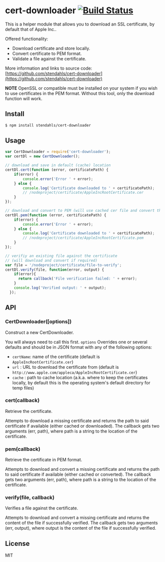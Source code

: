 # cert-downloader [![Build Status](https://travis-ci.org/stendahls/cert-downloader.svg?branch=develop)](https://travis-ci.org/stendahls/cert-downloader)

This is a helper module that allows you to download an SSL certificate, by default that of Apple Inc..

Offered functionality:
* Download certificate and store locally.
* Convert certificate to PEM format.
* Validate a file against the certificate.

More information and links to source code: [https://github.com/stendahls/cert-downloader](https://github.com/stendahls/cert-downloader)

**NOTE** OpenSSL or compatible must be installed on your system if you wish to use certificates in the PEM format.
Without this tool, only the download function will work.

## Install
```sh
$ npm install stendahls/cert-downloader
```

## Usage

```js
var CertDownloader = require('cert-downloader');
var certDl = new CertDownloader();

// download and save in default (cache) location
certDl.cert(function (error, certificatePath) {
    if(error) {
        console.error('Error ' + error);
    } else {
        console.log('Certificate downloaded to ' + certificatePath);
        // /nodeproject/certificate/AppleIncRootCertificate.cer
    }
});

// download and convert to PEM (will use cached cer file and convert that to pem)
certDl.pem(function (error, certificatePath) {
    if(error) {
        console.error('Error ' + error);
    } else {
        console.log('Certificate downloaded to ' + certificatePath);
        // /nodeproject/certificate/AppleIncRootCertificate.pem
    }
});

// verifiy an existing file against the certificate
// (will download and convert if required)
var file = '/nodeproject/certificate/file-to-verify';
certDl.verify(file, function(error, output) {
    if(error){
      return callback('File verification failed: ' + error);
    }
    console.log('Verified output: ' + output);
  });
```

## API

### CertDownloader([options])
Construct a new CertDownloader.

You will always need to call this first. `options` Overrides one or several defaults and should be in JSON format with any of the following options:

 * `certName`: name of the certificate (default is `AppleIncRootCertificate.cer`)
 * `url`     : URL to download the certificate from (default is `http://www.apple.com/appleca/AppleIncRootCertificate.cer`)
 * `cache`   : path to cache location (a.k.a. where to keep the certificates locally, by default this is the operating system's default directory for temp files)

### cert(callback)
Retrieve the certificate.

Attempts to download a missing certificate and returns the path to said certificate if available (either cached or downloaded). The callback gets two arguments (err, path), where path is a string to the location of the certificate.

### pem(callback)
Retrieve the certificate in PEM format.

Attempts to download and convert a missing certificate and returns the path to said certificate if available (either cached or converted). The callback gets two arguments (err, path), where path is a string to the location of the certificate.

### verify(file, callback)
Verifies a file against the certificate.

Attempts to download and convert a missing certificate and returns the content of the file if successfully verified. The callback gets two arguments (err, output), where output is the content of the file if successfully verified.


## License

MIT
